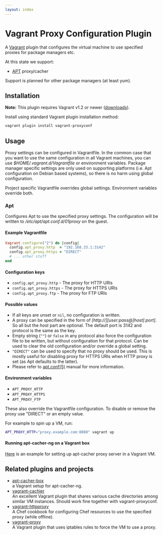 ```yaml
---
layout: index
---
```


# Vagrant Proxy Configuration Plugin

A [Vagrant](http://www.vagrantup.com/) plugin that configures the virtual machine to use specified proxies for package managers etc.

At this state we support:

* [APT](http://en.wikipedia.org/wiki/Advanced_Packaging_Tool) proxy/cacher

Support is planned for other package managers (at least yum).

## Installation

**Note:** This plugin requires Vagrant v1.2 or newer ([downloads](http://downloads.vagrantup.com/)).

Install using standard Vagrant plugin installation method:

```sh
vagrant plugin install vagrant-proxyconf
```

## Usage

Proxy settings can be configured in Vagrantfile. In the common case that you want to use the same configuration in all Vagrant machines, you can use _$HOME/.vagrant.d/Vagrantfile_ or environment variables. Package manager specific settings are only used on supporting platforms (i.e. Apt configuration on Debian based systems), so there is no harm using global configuration.

Project specific Vagrantfile overrides global settings. Environment variables override both.

### Apt

Configures Apt to use the specified proxy settings. The configuration will be written to _/etc/apt/apt.conf.d/01proxy_ on the guest.

#### Example Vagrantfile

```ruby
Vagrant.configure("2") do |config|
  config.apt_proxy.http  = "192.168.33.1:3142"
  config.apt_proxy.https = "DIRECT"
  # ... other stuff
end
```

#### Configuration keys

* `config.apt_proxy.http`  - The proxy for HTTP URIs
* `config.apt_proxy.https` - The proxy for HTTPS URIs
* `config.apt_proxy.ftp`   - The proxy for FTP URIs

#### Possible values

* If all keys are unset or `nil`, no configuration is written.
* A proxy can be specified in the form of _[http://][user:pass@]host[:port]_. So all but the _host_ part are optional. The default port is 3142 and protocol is the same as the key.
* Empty string (`""`) or `false` in any protocol also force the configuration file to be written, but without configuration for that protocol. Can be used to clear the old configuration and/or override a global setting.
* `"DIRECT"` can be used to specify that no proxy should be used. This is mostly useful for disabling proxy for HTTPS URIs when HTTP proxy is set (as Apt defaults to the latter).
* Please refer to [apt.conf(5)](http://manpages.debian.net/man/5/apt.conf) manual for more information.

#### Environment variables

* `APT_PROXY_HTTP`
* `APT_PROXY_HTTPS`
* `APT_PROXY_FTP`

These also override the Vagrantfile configuration. To disable or remove the proxy use "DIRECT" or an empty value.

For example to spin up a VM, run:

```sh
APT_PROXY_HTTP="proxy.example.com:8080" vagrant up
```

#### Running apt-cacher-ng on a Vagrant box

[Here](https://github.com/tmatilai/apt-cacher-box) is an example for setting up apt-cacher proxy server in a Vagrant VM.

## Related plugins and projects

* [apt-cacher-box](https://github.com/tmatilai/apt-cacher-box)<br/>
  a Vagrant setup for apt-cacher-ng.
* [vagrant-cachier](https://github.com/fgrehm/vagrant-cachier)<br/>
  An excellent Vagrant plugin that shares various cache directories among similar VM instances. Should work fine together with vagrant-proxyconf.
* [vagrant-httpproxy](https://github.com/juliandunn/vagrant-httpproxy)<br/>
  A Chef cookbook for configuring Chef resources to use the specified proxy (while offline).
* [vagrant-proxy](https://github.com/clintoncwolfe/vagrant-proxy)<br/>
  A Vagrant plugin that uses iptables rules to force the VM to use a proxy.
